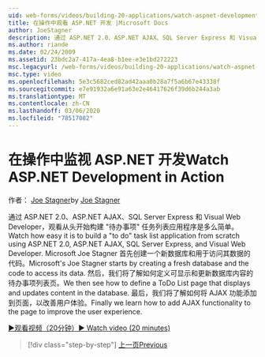 ```yaml
---
uid: web-forms/videos/building-20-applications/watch-aspnet-development-in-action
title: 在操作中观看 ASP.NET 开发 |Microsoft Docs
author: JoeStagner
description: 通过 ASP.NET 2.0、ASP.NET AJAX、SQL Server Express 和 Visual Web Developer，观看从头开始构建 "待办事项" 任务列表应用程序是多么简单。 Mic 。
ms.author: riande
ms.date: 02/24/2009
ms.assetid: 23bdc2a7-417a-4ea8-b1ee-e3e1bd272223
msc.legacyurl: /web-forms/videos/building-20-applications/watch-aspnet-development-in-action
msc.type: video
ms.openlocfilehash: 5e3c5682ced82ad42aaa0b28a7f5a6b67e43338f
ms.sourcegitcommit: e7e91932a6e91a63e2e46417626f39d6b244a3ab
ms.translationtype: MT
ms.contentlocale: zh-CN
ms.lasthandoff: 03/06/2020
ms.locfileid: "78517082"
---
```

# <a name="watch-aspnet-development-in-action"></a><span data-ttu-id="a2170-104">在操作中监视 ASP.NET 开发</span><span class="sxs-lookup"><span data-stu-id="a2170-104">Watch ASP.NET Development in Action</span></span>

<span data-ttu-id="a2170-105">作者： [Joe Stagner](https://github.com/JoeStagner)</span><span class="sxs-lookup"><span data-stu-id="a2170-105">by [Joe Stagner](https://github.com/JoeStagner)</span></span>

<span data-ttu-id="a2170-106">通过 ASP.NET 2.0、ASP.NET AJAX、SQL Server Express 和 Visual Web Developer，观看从头开始构建 "待办事项" 任务列表应用程序是多么简单。</span><span class="sxs-lookup"><span data-stu-id="a2170-106">Watch how easy it is to build a "to do" task list application from scratch using ASP.NET 2.0, ASP.NET AJAX, SQL Server Express, and Visual Web Developer.</span></span> <span data-ttu-id="a2170-107">Microsoft Joe Stagner 首先创建一个新数据库和用于访问其数据的代码。</span><span class="sxs-lookup"><span data-stu-id="a2170-107">Microsoft's Joe Stagner starts by creating a fresh database and the code to access its data.</span></span> <span data-ttu-id="a2170-108">然后，我们将了解如何定义可显示和更新数据库内容的待办事项列表页。</span><span class="sxs-lookup"><span data-stu-id="a2170-108">We then see how to define a ToDo List page that displays and updates content in the database.</span></span> <span data-ttu-id="a2170-109">最后，我们将了解如何将 AJAX 功能添加到页面，以改善用户体验。</span><span class="sxs-lookup"><span data-stu-id="a2170-109">Finally we learn how to add AJAX functionality to the page to improve the user experience.</span></span>

[<span data-ttu-id="a2170-110">&#9654;观看视频（20分钟）</span><span class="sxs-lookup"><span data-stu-id="a2170-110">&#9654; Watch video (20 minutes)</span></span>](https://channel9.msdn.com/Blogs/ASP-NET-Site-Videos/watch-aspnet-development-in-action)

> [!div class="step-by-step"]
> [<span data-ttu-id="a2170-111">上一页</span><span class="sxs-lookup"><span data-stu-id="a2170-111">Previous</span></span>](lesson-8-working-with-the-gridview-and-formview.md)
